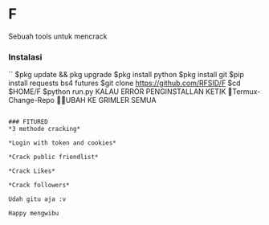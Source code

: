 # F
Sebuah tools untuk mencrack
### Instalasi
``
$pkg update && pkg upgrade
$pkg install python
$pkg install git
$pip install requests bs4 futures
$git clone https://github.com/RFSID/F
$cd $HOME/F
$python run.py
KALAU ERROR PENGINSTALLAN KETIK 🖕Termux-Change-Repo
🤤🖕UBAH KE GRIMLER SEMUA
```

### FITURED
*3 methode cracking*

*Login with token and cookies*

*Crack public friendlist*

*Crack Likes*

*Crack followers*

Udah gitu aja :v

Happy mengwibu
